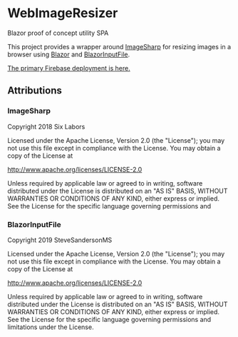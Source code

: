 # WebImageResizer
 Blazor proof of concept utility SPA

This project provides a wrapper around [ImageSharp](https://github.com/SixLabors/ImageSharp/)
for resizing images in a browser using [Blazor](https://blazor.net) and [BlazorInputFile](https://github.com/SteveSandersonMS/BlazorInputFile).

[The primary Firebase deployment is here.](https://ashe.dev)

## Attributions

### ImageSharp
Copyright 2018 Six Labors

Licensed under the Apache License, Version 2.0 (the "License");
you may not use this file except in compliance with the License.
You may obtain a copy of the License at

http://www.apache.org/licenses/LICENSE-2.0

Unless required by applicable law or agreed to in writing, software
distributed under the License is distributed on an "AS IS" BASIS,
WITHOUT WARRANTIES OR CONDITIONS OF ANY KIND, either express or implied.
See the License for the specific language governing permissions and

### BlazorInputFile
Copyright 2019 SteveSandersonMS

Licensed under the Apache License, Version 2.0 (the "License");
you may not use this file except in compliance with the License.
You may obtain a copy of the License at

http://www.apache.org/licenses/LICENSE-2.0

Unless required by applicable law or agreed to in writing, software
distributed under the License is distributed on an "AS IS" BASIS,
WITHOUT WARRANTIES OR CONDITIONS OF ANY KIND, either express or implied.
See the License for the specific language governing permissions and
            limitations under the License.
